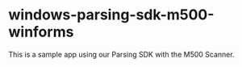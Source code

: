 # windows-parsing-sdk-m500-winforms
This is a sample app using our Parsing SDK with the M500 Scanner.
